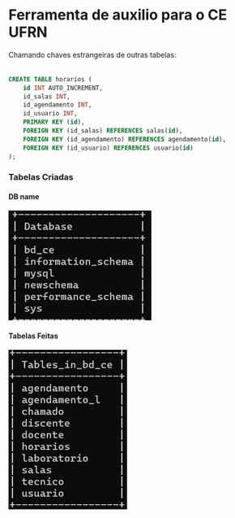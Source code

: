 # Ferramenta de auxilio para o CE UFRN 

Chamando chaves estrangeiras de outras tabelas:

```SQL 

CREATE TABLE horarios (
    id INT AUTO_INCREMENT,
    id_salas INT,
    id_agendamento INT,
    id_usuario INT,
    PRIMARY KEY (id),
    FOREIGN KEY (id_salas) REFERENCES salas(id),
    FOREIGN KEY (id_agendamento) REFERENCES agendamento(id),
    FOREIGN KEY (id_usuario) REFERENCES usuario(id)
);
```

### Tabelas Criadas



#### DB name

![db](./img/1.png)

#### Tabelas Feitas 

![tabelas](./img/2.png)





